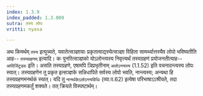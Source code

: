 ```yaml
---
index: 1.3.9
index_padded: 1.3.009
sutra: तस्य लोपः
vritti: nyasa

---
```

अथ किमर्थम् `तस्य` इत्युच्यते, यवातेत्सञ्ज्ञायाः प्रकृतत्वाद्यस्येत्सञ्ज्ञा विहिता सामर्थ्यात्तस्यैव लोपो भविष्यतीति आह-- `तस्यग्रहणम्` इत्यादि। कः पुनरित्सञ्ज्ञको योऽलोन्त्यस्य निवृत्त्यर्थं तस्यग्रहणं प्रयोजनतीत्याह-- `आदिर्ञिटुडवः` इति। असति तस्यग्रहणे, एषामपि ञिप्रभृतीनाम् `अलोऽन्त्यस्य` (1.1.52)
इति वचनादन्त्यस्य लोपः स्यात्। तस्यग्रहणेन तु प्रकृत इत्सञ्ज्ञके सन्निधापिते सर्वस्य लोपो भवति, नान्त्यस्य; अन्यथा हि तस्यग्रहणमनर्थकं स्यात्। यदि तु `नानर्थकेऽलोऽन्त्यविधिः` (व्या.प.62) इत्येषा परिभाषाऽऽश्रीयते, तदा तस्यग्रहणमकर्तुं शक्यते। तत् क्रियते विस्पष्टार्थम्।